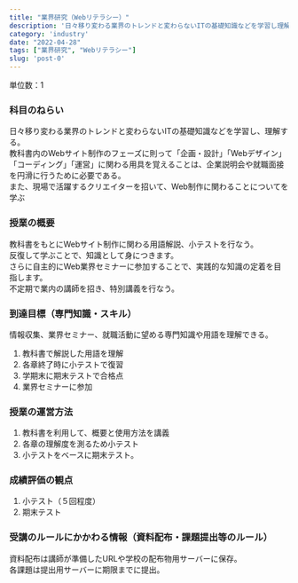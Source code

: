 ```yaml
---
title: "業界研究（Webリテラシー）"
description: '日々移り変わる業界のトレンドと変わらないITの基礎知識などを学習し理解する。'
category: 'industry'
date: "2022-04-28"
tags: ["業界研究", "Webリテラシー"]
slug: 'post-0'
---
```

<p>単位数：1</p>
<h3 class="title is-5">科目のねらい</h3>
<p>日々移り変わる業界のトレンドと変わらないITの基礎知識などを学習し、理解する。<br>
教科書内のWebサイト制作のフェーズに則って「企画・設計」「Webデザイン」「コーディング」「運営」に関わる用具を覚えることは、企業説明会や就職面接を円滑に行うために必要である。<br>
また、現場で活躍するクリエイターを招いて、Web制作に関わることについてを学ぶ</p>

<h3 class="title is-5">授業の概要</h3>
<p>教科書をもとにWebサイト制作に関わる用語解説、小テストを行なう。<br>
反復して学ぶことで、知識として身につきます。<br>
さらに自主的にWeb業界セミナーに参加することで、実践的な知識の定着を目指します。<br>
不定期で業内の講師を招き、特別講義を行なう。</p>

<h3 class="title is-5">到達目標（専門知識・スキル）</h3>
<p>情報収集、業界セミナー、就職活動に望める専門知識や用語を理解できる。</p>
<ol>
<li>教科書で解説した用語を理解</li>
<li>各章終了時に小テストで復習</li>
<li>学期末に期末テストで合格点</li>
<li>業界セミナーに参加</li>
</ol>

<h3 class="title is-5">授業の運営方法</h3>
<ol>
<li>教科書を利用して、概要と使用方法を講義</li>
<li>各章の理解度を測るため小テスト</li>
<li>小テストをベースに期末テスト。</li>
</ol>

<h3 class="title is-5">成績評価の観点</h3>
<ol>
<li>小テスト（５回程度）</li>
<li>期末テスト</li>
</ol>

<h3 class="title is-5">受講のルールにかかわる情報（資料配布・課題提出等のルール）</h3>
<p>資料配布は講師が準備したURLや学校の配布物用サーバーに保存。<br>
各課題は提出用サーバーに期限までに提出。</p>